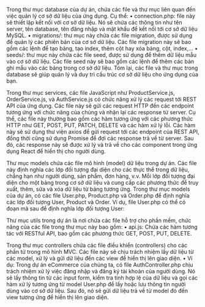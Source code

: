 Trong thư mục database của dự án, chứa các file và thư mục liên quan đến việc quản lý cơ sở dữ liệu của ứng dụng. Cụ thể:
•	connection.php: file này sẽ thiết lập kết nối với cơ sở dữ liệu. Nó sẽ chứa các thông tin như tên server, tên database, tên đăng nhập và mật khẩu để kết nối tới cơ sở dữ liệu MySQL.
•	migrations/: thư mục này chứa các file migration, được sử dụng để quản lý các phiên bản của cơ sở dữ liệu. Các file migration này sẽ bao gồm các lệnh để tạo bảng, tạo index, thêm cột hay xóa bảng, cột, index,...
•	seeds/: thư mục này chứa các file seed, được sử dụng để thêm dữ liệu mẫu vào cơ sở dữ liệu. Các file seed này sẽ bao gồm các lệnh để thêm các bản ghi mẫu vào các bảng trong cơ sở dữ liệu.
Tóm lại, các file và thư mục trong database sẽ giúp quản lý và duy trì cấu trúc cơ sở dữ liệu cho ứng dụng của bạn.

Trong thư mục services, các file JavaScript như ProductService.js, OrderService.js, và AuthService.js có chức năng xử lý các request tới REST API của ứng dụng. Các file này sẽ gửi các request HTTP đến các endpoint tương ứng với chức năng của chúng và nhận lại các response từ server.
Cụ thể, các file này thường bao gồm các hàm tương ứng với các phương thức HTTP như GET, POST, PUT, PATCH, DELETE và các hàm xử lý lỗi. Các hàm này sẽ sử dụng thư viện axios để gửi request tới các endpoint của REST API, đồng thời cũng sử dụng Promise để đợi các response trả về từ server. Sau đó, các response này sẽ được xử lý và trả về cho các component trong ứng dụng React để hiển thị cho người dùng.


Thư mục models chứa các file mô hình (model) dữ liệu trong dự án. Các file này định nghĩa các lớp đối tượng đại diện cho các thực thể trong dữ liệu, chẳng hạn như người dùng, sản phẩm, đơn hàng, v.v. Mỗi lớp đối tượng đại diện cho một bảng trong cơ sở dữ liệu và cung cấp các phương thức để truy xuất, thêm, sửa và xóa dữ liệu từ bảng tương ứng.
Trong thư mục models của dự án, có các file User.php, Product.php và Order.php để định nghĩa các lớp đối tượng User, Product và Order. Ví dụ, file User.php có thể có đoạn mã sau để định nghĩa lớp đối tượng User:


Thư mục utils trong dự án là nơi chứa các file hỗ trợ cho phần mềm, chức năng của các file trong thư mục này bao gồm:
•	api.js: Chứa các hàm tương tác với RESTful API, bao gồm các phương thức GET, POST, PUT, DELETE.

Trong thư mục controllers chứa các file điều khiển (controllers) cho các phần tử trong mô hình MVC. Các file này sẽ chịu trách nhiệm lấy dữ liệu từ các model, xử lý và gửi dữ liệu đến các view để hiển thị lên giao diện.
•	Ví dụ: Trong dự án eCommerce của chúng ta, có file AuthController.php chịu trách nhiệm xử lý việc đăng nhập và đăng ký tài khoản của người dùng. Nó sẽ lấy thông tin từ các input form, kiểm tra tính hợp lệ của dữ liệu và gọi các hàm xử lý tương ứng từ model User.php để lấy hoặc lưu thông tin người dùng vào cơ sở dữ liệu. Sau đó, nó sẽ gửi dữ liệu trả về từ model đó đến view tương ứng để hiển thị lên giao diện.

